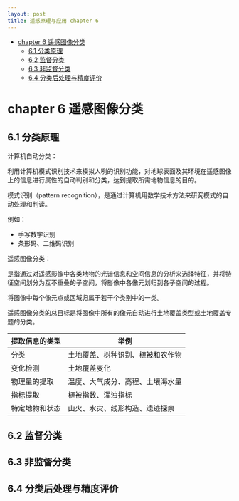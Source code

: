 ```yaml
---
layout: post
title: 遥感原理与应用 chapter 6
---
```


- [chapter 6 遥感图像分类](#chapter-6-遥感图像分类)
  - [6.1 分类原理](#61-分类原理)
  - [6.2 监督分类](#62-监督分类)
  - [6.3 非监督分类](#63-非监督分类)
  - [6.4 分类后处理与精度评价](#64-分类后处理与精度评价)

# chapter 6 遥感图像分类

## 6.1 分类原理

计算机自动分类：

利用计算机模式识别技术来模拟人咧的识别功能，对地球表面及其环境在遥感图像上的信息进行属性的自动判别和分类，达到提取所需地物信息的目的。

模式识别（pattern recognition），是通过计算机用数学技术方法来研究模式的自动处理和判读。

例如：
+ 手写数字识别
+ 条形码、二维码识别

遥感图像分类：

是指通过对遥感影像中各类地物的光谱信息和空间信息的分析来选择特征，并将特征空间划分为互不重叠的子空间，将影像中各像元划归到各子空间的过程。

将图像中每个像元点或区域归属于若干个类别中的一类。

遥感图像分类的总目标是将图像中所有的像元自动进行土地覆盖类型或土地覆盖专题的分类。


| 提取信息的类型 | 举例                             |
| -------------- | -------------------------------- |
| 分类           | 土地覆盖、树种识别、植被和农作物 |
| 变化检测       | 土地覆盖变化                     |
| 物理量的提取   | 温度、大气成分、高程、土壤海水量 |
| 指标提取       | 植被指数、浑浊指标               |
| 特定地物和状态 | 山火、水灾、线形构造、遗迹探察   |




## 6.2 监督分类




## 6.3 非监督分类


## 6.4 分类后处理与精度评价